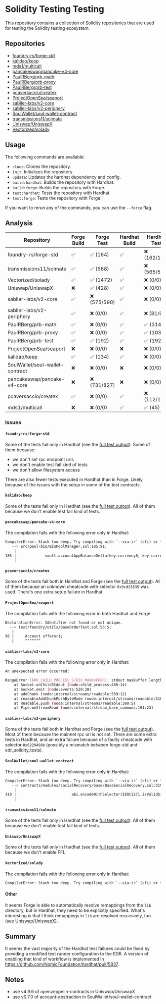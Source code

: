 # Solidity Testing Testing

This repository contains a collection of Solidity repositories that are used for testing the Solidity testing ecosystem.

## Repositories

- [foundry-rs/forge-std](repositories/foundry-rs/forge-std)
- [kalidao/keep](repositories/kalidao/keep)
- [mds1/multicall](repositories/mds1/multicall)
- [pancakeswap/pancake-v4-core](repositories/pancakeswap/pancake-v4-core)
- [PaulRBerg/prb-math](repositories/PaulRBerg/prb-math)
- [PaulRBerg/prb-proxy](repositories/PaulRBerg/prb-proxy)
- [PaulRBerg/prb-test](repositories/PaulRBerg/prb-test)
- [pcaversaccio/createx](repositories/pcaversaccio/createx)
- [ProjectOpenSea/seaport](repositories/ProjectOpenSea/seaport)
- [sablier-labs/v2-core](repositories/sablier-labs/v2-core)
- [sablier-labs/v2-periphery](repositories/sablier-labs/v2-periphery)
- [SoulWallet/soul-wallet-contract](repositories/SoulWallet/soul-wallet-contract)
- [transmissions11/solmate](repositories/transmissions11/solmate)
- [Uniswap/UniswapX](repositories/Uniswap/UniswapX)
- [Vectorized/solady](repositories/Vectorized/solady)

## Usage

The following commands are available:

- `clone`: Clones the repository.
- `init`: Initializes the repository.
- `update`: Updates the hardhat dependency and config.
- `build:hardhat`: Builds the repository with Hardhat.
- `build:forge`: Builds the repository with Forge.
- `test:hardhat`: Tests the repository with Hardhat.
- `test:forge`: Tests the repository with Forge.

If you want to rerun any of the commands, you can use the `--force` flag.

## Analysis

| Repository | Forge Build | Forge Test | Hardhat Build | Hardhat Test |
| ---------- | ---------- | ------------- | ---------- | ------------ |
| foundry-rs/forge-std | ✅ | ✅ (164) | ✅ | ❌ (162/168) |
| transmissions11/solmate | ✅ | ✅ (568) | ✅ | ❌ (565/570) |
| Vectorized/solady | ✅ | ✅ (1472) | ✅ | ❌ (0/0) |
| Uniswap/UniswapX | ❌ | ✅ (428) | ✅ | ❌ (0/0) |
| sablier-labs/v2-core | ✅ | ❌ (575/590) | ✅ | ❌ (0/0) |
| sablier-labs/v2-periphery | ✅ | ❌ (0/0) | ✅ | ❌ (81/94) |
| PaulRBerg/prb-math | ✅ | ❌ (0/0) | ✅ | ✅ (314) |
| PaulRBerg/prb-proxy | ✅ | ❌ (0/0) | ✅ | ✅ (103) |
| PaulRBerg/prb-test | ✅ | ✅ (192) | ✅ | ✅ (192) |
| ProjectOpenSea/seaport | ❌ | ❌ (0/0) | ❌ | ❌ (0/0) |
| kalidao/keep | ✅ | ✅ (134) | ✅ | ❌ (0/0) |
| SoulWallet/soul-wallet-contract | ❌ | ❌ (0/0) | ❌ | ❌ (0/0) |
| pancakeswap/pancake-v4-core | ❌ | ❌ (731/827) | ❌ | ❌ (0/0) |
| pcaversaccio/createx | ✅ | ❌ (0/0) | ✅ | ❌ (112/131) |
| mds1/multicall | ❌ | ❌ (0/0) | ✅ | ✅ (45) |

### Issues

#### `foundry-rs/forge-std`

Some of the tests fail only in Hardhat (see the [full test output](repositories/foundry-rs/forge-std/npx_hardhat3_test_solidity.out)). Some of them because:
- we don't set rpc endpoint urls
- we don't enable test fail kind of tests
- we don't allow filesystem access

There are also fewer tests executed in Hardhat than in Forge. Likely because of the issues with the setup in some of the test contracts.

#### `kalidao/keep`

Some of the tests fail only in Hardhat (see the [full test output](repositories/kalidao/keep/npx_hardhat3_test_solidity.out)). All of them because we don't enable test fail kind of tests.

#### `pancakeswap/pancake-v4-core`

The compilation fails with the following error only in Hardhat:

```sh
CompilerError: Stack too deep. Try compiling with `--via-ir` (cli) or the equivalent `viaIR: true` (standard JSON) while enabling the optimizer. Otherwise, try removing local variables.
   --> src/pool-bin/BinPoolManager.sol:185:91:
    |
185 |             vault.accountAppBalanceDelta(key.currency0, key.currency1, hookDelta, address(key.hooks));
    |                                                                                           ^^^
```

#### `pcaversaccio/createx`

Some of the tests fail both in Hardhat and Forge (see the [full test output](repositories/pcaversaccio/createx/npx_hardhat3_test_solidity.out)). All of them because an unknown cheatcode with selector `0x9cd23835` was used. There's one extra setup failure in Hardhat.

#### `ProjectOpenSea/seaport`

The compilation fails with the following error in both Hardhat and Forge:

```sh
DeclarationError: Identifier not found or not unique.
  --> test/foundry/utils/BaseOrderTest.sol:56:5:
   |
56 |     Account offerer1;
   |     ^^^^^^^
```

#### `sablier-labs/v2-core`

The compilation fails with the following error only in Hardhat:

```sh
An unexpected error occurred:

RangeError [ERR_CHILD_PROCESS_STDIO_MAXBUFFER]: stdout maxBuffer length exceeded
    at Socket.onChildStdout (node:child_process:489:14)
    at Socket.emit (node:events:520:28)
    at addChunk (node:internal/streams/readable:559:12)
    at readableAddChunkPushByteMode (node:internal/streams/readable:510:3)
    at Readable.push (node:internal/streams/readable:390:5)
    at Pipe.onStreamRead (node:internal/stream_base_commons:191:23)
```

#### `sablier-labs/v2-periphery`

Some of the tests fail both in Hardhat and Forge (see the [full test output](repositories/sablier-labs/v2-periphery/npx_hardhat3_test_solidity.out)). Most of them because the mainnet rpc url is not set. There are some extra tests in Hardhat, and an extra failure because of a faulty cheatcode with selector `0x6229498b` (possibly a mismatch between forge-std and edr_solidity_tests).

#### `SoulWallet/soul-wallet-contract`

The compilation fails with the following error only in Hardhat:

```sh
CompilerError: Stack too deep. Try compiling with `--via-ir` (cli) or the equivalent `viaIR: true` (standard JSON) while enabling the optimizer. Otherwise, try removing local variables.
   --> contracts/modules/socialRecovery/base/BaseSocialRecovery.sol:319:84:
    |
319 |                         abi.encodeWithSelector(IERC1271.isValidSignature.selector, digest, dynamicData)
    |                                                                                    ^^^^^^
```

#### `transmissions11/solmate`

Some of the tests fail only in Hardhat (see the [full test output](repositories/transmissions11/solmate/npx_hardhat3_test_solidity.out)). All of them because we don't enable test fail kind of tests.

#### `Uniswap/UniswapX`

Some of the tests fail only in Hardhat (see the [full test output](repositories/Uniswap/UniswapX/npx_hardhat3_test_solidity.out)). All of them because we don't enable FFI.

#### `Vectorized/solady`

The compilation fails with the following error only in Hardhat:

```sh
CompilerError: Stack too deep. Try compiling with `--via-ir` (cli) or the equivalent `viaIR: true` (standard JSON) while enabling the optimizer. Otherwise, try removing local variables. When compiling inline assembly: Variable key_ is 2 slot(s) too deep inside the stack. Stack too deep. Try compiling with `--via-ir` (cli) or the equivalent `viaIR: true` (standard JSON) while enabling the optimizer. Otherwise, try removing local variables.
```

#### Other

It seems Forge is able to automatically resolve remappings from the `lib` directory, but in Hardhat, they need to be explicitly specified. What's interesting is that I think remappings in `lib` are resolved recursively, too (see [Uniswap/UniswapX](repositories/Uniswap/UniswapX)).

## Summary

It seems the vast majority of the Hardhat test failures could be fixed by providing a modified test runner configuration to the EDR. A version of enabling that kind of workflow is implemented in https://github.com/NomicFoundation/hardhat/pull/5837.

## Notes

- use v4.9.6 of openzeppelin-contracts in Uniswap/UniswapX
- use v0.7.0 of account-abstraction in SoulWallet/soul-wallet-contract
